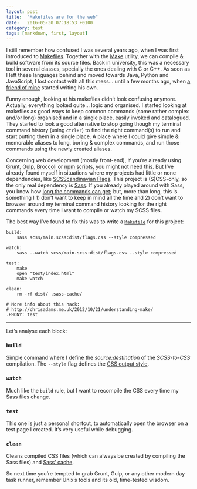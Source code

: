 ```yaml
---
layout: post
title:  "Makefiles are for the web"
date:   2016-05-30 07:18:53 +0100
category: test
tags: [markdown, first, layout]
---
```


I still remember how confused I was several years ago, when I was first introduced to [Makefiles](http://en.wikipedia.org/wiki/Makefile). Together with the [Make](http://en.wikipedia.org/wiki/Make_%28software%29) utility, we can compile & build software from its source files. Back in university, this was a necessary tool in several classes, specially the ones dealing with C or C++. As soon as I left these languages behind and moved towards Java, Python and JavaScript, I lost contact with all this mess… until a few months ago, when [a friend of mine](https://twitter.com/coutoantisocial) started writing his own.

Funny enough, looking at his makefiles didn’t look confusing anymore. Actually, everything looked quite… logic and organised. I started looking at makefiles as good ways to keep common commands (some rather complex and/or long) organised and in a single place, easily invoked and catalogued.
They started to look a good alternative to stop going though my terminal command history (using `ctrl+r`) to find the right command(s) to run and start putting them in a single place. A place where I could give simple & memorable aliases to long, boring & complex commands, and run those commands using the newly created aliases.

Concerning web development (mostly front-end), if you’re already using [Grunt](http://gruntjs.com), [Gulp](http://gulpjs.com), [Broccoli](http://broccolijs.com) or [npm scripts](https://docs.npmjs.com/misc/scripts), you might not need this. But I’ve already found myself in situations where my projects had little or none dependencies, like [SCSScandinavian Flags](https://github.com/gnclmorais/scsscandinavian-flags). This project is (S)CSS-only, so the only real dependency is [Sass](http://sass-lang.com). If you already played around with Sass, you know how [long the commands can get](http://sass-lang.com/documentation/file.SASS_REFERENCE.html#using_sass); but, more than long, this is something I 1) don’t want to keep in mind all the time and 2) don’t want to browser around my terminal command history looking for the right commands every time I want to compile or watch my SCSS files.

The best way I’ve found to fix this was to write a [`Makefile`](https://github.com/gnclmorais/scsscandinavian-flags/blob/master/Makefile) for this project:

```
build:
	sass scss/main.scss:dist/flags.css --style compressed

watch:
	sass --watch scss/main.scss:dist/flags.css --style compressed

test:
	make
	open "test/index.html"
	make watch

clean:
	rm -rf dist/ .sass-cache/

# More info about this hack:
# http://chrisadams.me.uk/2012/10/21/understanding-make/
.PHONY: test
```

---

Let’s analyse each block:

### `build`
Simple command where I define the _source:destination_ of the _SCSS-to-CSS_ compilation. The `--style` flag defines the [CSS output style](http://sass-lang.com/documentation/file.SASS_REFERENCE.html#output_style).

### `watch`
Much like the `build` rule, but I want to recompile the CSS every time my Sass files change.

### `test`
This one is just a personal shortcut, to automatically open the browser on a test page I created. It’s very useful while debugging.

### `clean`
Cleans compiled CSS files (which can always be created by compiling the Sass files) and [Sass’ cache](http://sass-lang.com/documentation/file.SASS_REFERENCE.html#cache_stores).

So next time you’re tempted to grab Grunt, Gulp, or any other modern day task runner, remember Unix’s tools and its old, time-tested wisdom.
